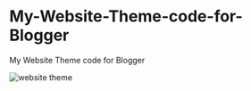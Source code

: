 # My-Website-Theme-code-for-Blogger
My Website Theme code for Blogger 


![website theme](https://user-images.githubusercontent.com/65718960/83017189-10184600-9fd8-11ea-9dcc-3b16011d86d9.png)

